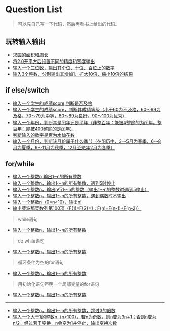 # Question List
> 可以先自己写一下代码，然后再看书上给出的代码。
## 玩转输入输出
- [求圆的面积和周长](01.cpp)
- [将2.0开平方后设置不同的精度和宽度输出](02.cpp)
- [输入一个三位数，输出其个位、十位、百位上的数字](03.cpp)
- [输入3个整数，分别输出其增加1、扩大10倍、缩小10倍的结果](04.cpp)
## if else/switch
- [输入一个学生的成绩score,判断是否及格](05.cpp)
- [输入一个学生的成绩score，判断其成绩等级（小于60为不及格，60～69为及格，70～79为中等，80～89为良好，90～100为优秀）](06.cpp)
- [输入一个年份，判断其是闰年还是平年（非整百年：能被4整除的为闰年。整百年：能被400整除的是闰年）](07.cpp)
- [判断输入的数字是否为水仙花数](08.cpp)
- [输入一个月份，判断该月份属于什么季节（在阳历中，3～5月为春季，6～8月为夏季，9～11月为秋季，12月至来年2月为冬季）](09.cpp)
## for/while
- [输入一个整数n,输出1~n的所有整数](10.cpp)
- [输入一个整数n，输出1～n的所有整数，遇到5时停止](11.cpp)
- [输入一个整数n，输出n行1～n的整数（输出1～n的整数时遇到5停止）](12.cpp)
- [输入一个整数n，输出1～n的所有整数，遇到偶数时不输出](13.cpp)
- [输入一个整数n（0<n<10），输出n!](14.cpp)
- [输出斐波那契数列第100项（F(1)=F(2)=1；F(n)=F(n-1)+F(n-2)）](15.cpp)
> while语句
- [输入一个整数n，输出1～n的所有整数](16.cpp)
> do while语句
- [输入一个整数n，输出1～n的所有整数](17.cpp)
> 循环条件为空的for语句
- [输入一个整数n，输出1～n的所有整数](18.cpp)
> 用初始化语句声明一个局部变量的for语句
- [输入一个整数n，输出1～n的所有整数](19.cpp)
---
- [输入一个整数n，输出1～n的所有整数，跳过3的倍数](20.cpp)
- [输入一个大于1的整数n（n<100），若n为奇数，则n变为3n+1；否则n变为n/2。经过若干变换，n会变为1并停止，输出变换次数](21.cpp)
